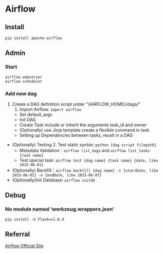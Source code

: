 # Airflow

## Install
```
pip install apache-airflow
```

## Admin

### Start
```
airflow webserver
airflow scheduler
```

### Add new dag
1. Create a DAG definition script under "{AIRFLOW_HOME}/dags/"
    1. Import Airflow: `import airflow`
    * Set default_args
    * Init DAG
    * Create Task include or inherit the arguments task_id and owner
    * (Optionally) use Jinja template create a flexible command in task
    * Setting up Dependencies between tasks, reuslt in a DAG
* (Optionally) Testing
    2. Test static syntax: `python {dag script filepath}`
    * Metadata Validation：`airflow list_dags` and `airflow list_tasks {task name}`
    * Test special task: `airflow test {dag name} {task name} {date, like 2015-06-01}`
* (Optionally) Backfill：`airflow backfill {dag name} -s {startDate, like 2015-06-01} -e {endDate, like 2015-06-07}`
* (Optionally)Init Database: `airflow initdb`
## Debug
### No module named 'werkzeug.wrappers.json'
```
pip install -U Flask==1.0.4
```

## Referral
[Airflow Official Site](https://airflow.apache.org/)